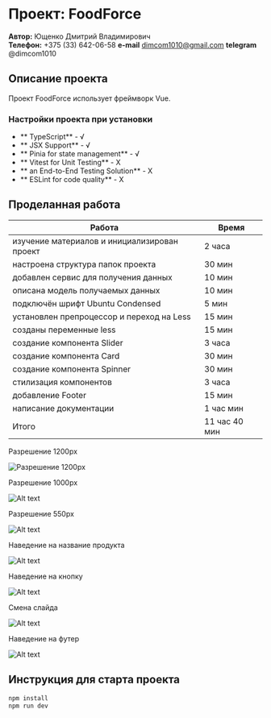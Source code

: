 # Проект: FoodForce

**Автор:** Ющенко Дмитрий Владимирович  
**Телефон:** +375 (33) 642-06-58
**e-mail** dimcom1010@gmail.com
**telegram** @dimcom1010


## Описание проекта
Проект FoodForce использует фреймворк Vue.

### Настройки проекта при установки
- ** TypeScript** - √
- ** JSX Support** - √
- ** Pinia for state management** - √
- ** Vitest for Unit Testing** - Х
- ** an End-to-End Testing Solution** - Х
- ** ESLint for code quality** - Х

## Проделанная работа

| Работа                              | Время         |
|-------------------------------------|---------------|
| изучение материалов и инициализирован проект | 2 часа |
| настроена структура папок проекта   |    30 мин     |
| добавлен сервис для получения данных|    10 мин     |
| описана модель получаемых данных    |    10 мин     |
| подключён шрифт Ubuntu Condensed    |     5 мин     |
| установлен препроцессор и переход на Less| 15 мин   |
| созданы переменные less             |      15 мин   |
| создание компонента Slider          |     3 часа    |
| создание компонента Card            |     30 мин    |
| создание компонента Spinner         |     30 мин    |
| стилизация компонентов              |     3 часа    |
| добавление Footer                   |     15 мин    |
| написание документации              |   1 час  мин  |
| Итого                               |   11 час 40 мин  |

Разрешение 1200px

![Разрешение 1200px](./src/assets/images/image.png)


Разрешение 1000px

![Alt text](./src/assets/images/image-1.png)


Разрешение 550px

![Alt text](./src/assets/images/image-2.png)


Наведение на название продукта

![Alt text](./src/assets/images/image-3.png)

Наведение на кнопку

![Alt text](./src/assets/images/image-4.png)

Смена слайда 

![Alt text](./src/assets/images/image-5.png) 

Наведение на футер

![Alt text](./src/assets/images/image-6.png)



## Инструкция для старта проекта
```sh
npm install
npm run dev 
```